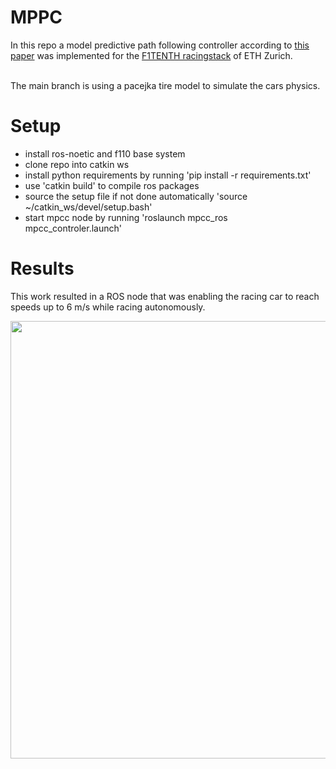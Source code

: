 # MPPC
In this repo a model predictive path following controller according to <a href="https://arxiv.org/pdf/2003.04882.pdf" target="_blank">this paper</a> was implemented for the <a href="https://ethz.ch/content/dam/ethz/special-interest/itet/center-pbl-dam/documents/projects/F1TENTHFlyer.pdf" target="_blank">F1TENTH racingstack</a> of ETH Zurich. 

\
The main branch is using a pacejka tire model to simulate the cars physics.

# Setup
- install ros-noetic and f110 base system
- clone repo into catkin ws
- install python requirements by running 'pip install -r requirements.txt'
- use 'catkin build' to compile ros packages
- source the setup file if not done automatically 'source ~/catkin_ws/devel/setup.bash'
- start mpcc node by running 'roslaunch mpcc_ros mpcc_controler.launch'

# Results
This work resulted in a ROS node that was enabling the racing car to reach speeds up to 6 m/s while racing autonomously. 

<img src="https://github.com/patricpa/f110-mppc/blob/master/docs/mpc-curv-result.png" width="700" />